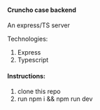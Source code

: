 #### Cruncho case backend

An express/TS server

Technologies:

1. Express
2. Typescript

#### Instructions:

1. clone this repo
2. run npm i && npm run dev
